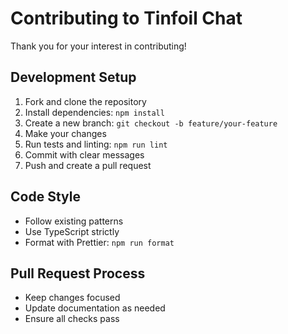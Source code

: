 # Contributing to Tinfoil Chat

Thank you for your interest in contributing!

## Development Setup

1. Fork and clone the repository
2. Install dependencies: `npm install`
3. Create a new branch: `git checkout -b feature/your-feature`
4. Make your changes
5. Run tests and linting: `npm run lint`
6. Commit with clear messages
7. Push and create a pull request

## Code Style

- Follow existing patterns
- Use TypeScript strictly
- Format with Prettier: `npm run format`

## Pull Request Process

- Keep changes focused
- Update documentation as needed
- Ensure all checks pass
